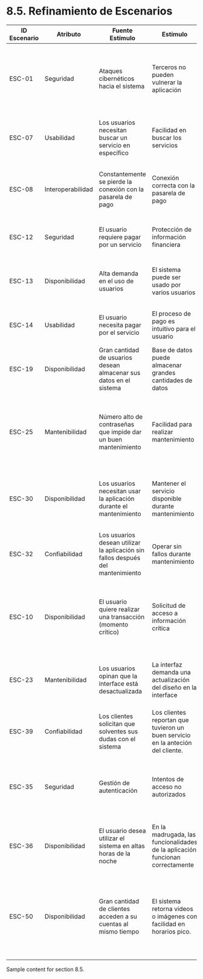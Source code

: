 # 8.5. Refinamiento de Escenarios

| ID Escenario | Atributo  | Fuente Estímulo | Estímulo | Artefacto | Entorno | Respuesta | Medida de Respuesta |
|---------------|---------|--------------------------------|------------------------------------|---------------------------------------------|-------------------------------------|-------------------------------------------------------------------------------------------|------------------------------------------------------------------------------------------------|
| ESC-01 | Seguridad | Ataques cibernéticos hacia el sistema | Terceros no pueden vulnerar la aplicación | Aplicación| Proceso de protección ante la integridad de la aplicación | El sistema debe proteger los datos personales de los clientes ante ataques cibernéticos como la inyección SQL | Se filtraron 0% de los datos ante ataques cibernéticos |
| ESC-07 | Usabilidad | Los usuarios necesitan buscar un servicio en específico | Facilidad en buscar los servicios | Interfaz de la página web | Búsqueda y recomendación de servicios | La interfaz debe ser amigable e intuitivo para facilitar el uso de la aplicación | Menos de 5 usuarios reportan quejas sobre la interfaz de búsqueda. |
| ESC-08 | Interoperabilidad | Constantemente se pierde la conexión con la pasarela de pago | Conexión correcta con la pasarela de pago | Backend | Proceso de pago por el servicio | En todo momento, el sistema de pago permanece correctamente conectado. | La conexión con la pasarela de pago se cumplió el 100% de las veces |
| ESC-12 | Seguridad | El usuario requiere pagar por un servicio | Protección de información financiera | Aplicación | Almacenamiento seguro de datos sensibles | Protege los datos financieros contra accesos no autorizados. | El 100% de los datos sensibles fueron encriptados |
| ESC-13 | Disponibilidad | Alta demanda en el uso de usuarios | El sistema puede ser usado por varios usuarios | Backend | Horarios donde la mayoria de gente se conecta al mismo tiempo | Escala para soportar el pico sin interrupciones. | Menos de 8% de los usuarios son afectados por la alta demanda en la aplicación. |
| ESC-14 | Usabilidad | El usuario necesita pagar por el servicio | El proceso de pago es intuitivo para el usuario | Interfaz de la página web | Proceso de pago por el servicio | La interfaz debe ser amigable para el usuario. | Menos de 5 registros por quejas ante la interfaz de pago. |
| ESC-19 | Disponibilidad | Gran cantidad de usuarios desean almacenar sus datos en el sistema | Base de datos puede almacenar grandes cantidades de datos | Base de datos | Almacenamiento de datos | Contar con un plan para extender la capacidad de base de datos | Menos del 85% de capacidad en la base de datos fué utilizada |
| ESC-25 | Mantenibilidad  | Número alto de contraseñas que impide dar un buen mantenimiento | Facilidad para realizar mantenimiento | Espacio de QA (Quality Assurance) | Proceso de mantenimiento | La aplicación debe clave maestro para acceder completamente a la aplicación y facilitar procesos de soporte y mantenimiento. | El tiempo medio para dar mantenimiento es menos de 1 hora. |
| ESC-30 | Disponibilidad  | Los usuarios necesitan usar la aplicación durante el mantenimiento | Mantener el servicio disponible durante mantenimiento | Aplicación | Funcionamiento de la aplicación y proceso de mantenimiento | El sistema permite realizar tareas de mantenimiento sin afectar su disponibilidad | La funcionalidad del sistema se opera al 100% durante la etapa de mantenimiento. |
| ESC-32 | Confiabilidad  | Los usuarios desean utilizar la aplicación sin fallos después del mantenimiento | Operar sin fallos durante mantenimiento | Espacio de QA (Quality Assurance) | Proceso de mantenimiento | Garantiza un funcionamiento estable durante el mantenimiento. | Menos de 5 usuarios reportan quejas por la aplicación luego del mantenimiento. |
| ESC-10 | Disponibilidad  | El usuario quiere realizar una transacción (momento crítico) | Solicitud de acceso a información crítica | Aplicación | Proceso de retorno de información en momentos críticos | El sistema debe estar disponible en todo momento crítico. | Se reportó que menos del 2% de los clientes registran quejas a la hora retornar información en momentos críticos. |
| ESC-23 | Mantenibilidad   | Los usuarios opinan que la interface está desactualizada | La interfaz demanda una actualización del diseño en la interface | Interfaz de la página web | Proceso de renderización de estilos | El sistema debe contar con la capacidad de actualizar su interfaz fácilmente | El tiempo promedio para dar una actualización a la interfaz es de menos de 1 hora. |
| ESC-39 | Confiabilidad   | Los clientes solicitan que solventes sus dudas con el sistema | Los clientes reportan que tuvieron un buen servicio en la anteción del cliente. | Soporte y mesa de ayuda | Proceso de asesoramiento al cliente | Garantizar una experiencia reconfortante en la atención del cliente. | Más del 90% de los clientes estuvieron satisfechos |
| ESC-35 | Seguridad   | Gestión de autenticación | Intentos de acceso no autorizados | Protección de datos y acceso seguro | Página de acceso y autenticación |El sistema debe asegurar que solo los usuarios autorizados puedan acceder a los recursos | El 100% de los usuarios con privilegios pasaron por el registro del sistema |
| ESC-36 | Disponibilidad   | El usuario desea utilizar el sistema en altas horas de la noche | En la madrugada, las funcionalidades de la aplicación funcionan correctamente | Aplicación | Las operaciones del sistema |El sistema de operar con todas las funcionalidades que tiene en cualquier hora del dia. | La funcionalidad del sistema opera al 90% en cualquier momento del día.|
| ESC-50 | Disponibilidad   | Gran cantidad de clientes acceden a su cuentas al mismo tiempo | El sistema retorna videos o imágenes con facilidad en horarios pico. | Interfaz de la página web | Proceso de renderizar imágenes o videos |Garantizar la velocidad en cargar los datos con alto peso. | Se reportó que menos del 3% de los clientes siufren demoras al renderizar recursos complejos como imagenes o videos.|

Sample content for section 8.5.
